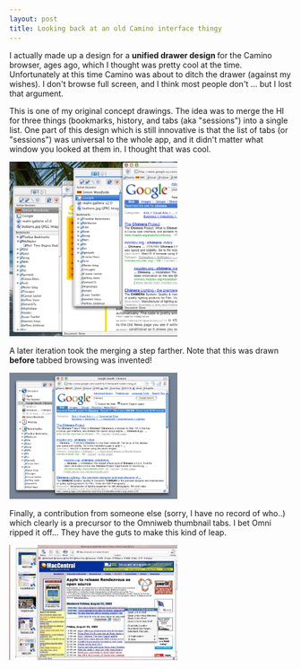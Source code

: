 ```yaml
---
layout: post
title: Looking back at an old Camino interface thingy 
---
```

<p>I actually made up a design for a <strong>unified drawer design </strong>for the Camino browser, ages ago, which I thought was pretty cool at the time. Unfortunately at this time Camino was about to ditch the drawer (against my wishes). I don't browse full screen, and I think most people don't ... but I lost that argument. </p><p>This is one of my original concept drawings. The idea was to merge the HI for three things (bookmarks, history, and tabs (aka "sessions") into a single list. One part of this design which is still innovative is that the list of tabs (or "sessions") was universal to the whole app, and it didn't matter what window you looked at them in. I thought that was cool. </p><div><a href="/weblog/images/2006/camino_bookmarks/mockup3d.png"><img src="/weblog/images/2006/camino_bookmarks/mockup3d.png" width="300" /></a></div><p>A later iteration took the merging a step farther. Note that this was drawn <strong>before </strong>tabbed browsing was invented! </p><div><a href="/weblog/images/2006/camino_bookmarks/mockup5a.gif"><img src="/weblog/images/2006/camino_bookmarks/mockup5a.gif" width="300" /></a></div><p>Finally, a contribution from someone else (sorry, I have no record of who..) which clearly is a precursor to the Omniweb thumbnail tabs. I bet Omni ripped it off... They have the guts to make this kind of leap. </p><div><a href="/weblog/images/2006/camino_bookmarks/Chimera.jpg"><img src="/weblog/images/2006/camino_bookmarks/Chimera.jpg" width="300" /></a></div>

